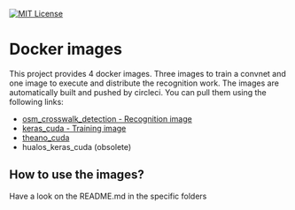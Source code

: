 [![MIT License](https://img.shields.io/badge/license-MIT-blue.svg)](LICENSE.md)

# Docker images

This project provides 4 docker images. Three images to train a convnet and one image to execute and distribute the recognition work.
The images are automatically built and pushed by circleci. You can pull them using the following links:
- [osm_crosswalk_detection - Recognition image](https://hub.docker.com/r/geometalab/osm-crosswalk-detection/ "")
- [keras_cuda - Training image](https://hub.docker.com/r/geometalab/keras_cuda/ "")
- [theano_cuda](https://hub.docker.com/r/geometalab/theano_cuda/ "")
- hualos_keras_cuda (obsolete)


## How to use the images?
Have a look on the README.md in the specific folders
